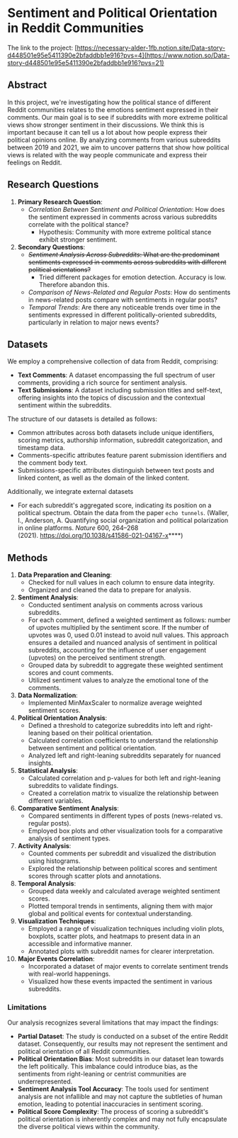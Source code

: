 # ****Sentiment and Political Orientation in Reddit Communities****

The link to the project: [https://necessary-alder-1fb.notion.site/Data-story-d448501e95e5411390e2bfaddbb1e916?pvs=4](https://www.notion.so/Data-story-d448501e95e5411390e2bfaddbb1e916?pvs=21)

## Abstract

In this project, we're investigating how the political stance of different Reddit communities relates to the emotions sentiment expressed in their comments. Our main goal is to see if subreddits with more extreme political views show stronger sentiment in their discussions. We think this is important because it can tell us a lot about how people express their political opinions online. By analyzing comments from various subreddits between 2019 and 2021, we aim to uncover patterns that show how political views is related with the way people communicate and express their feelings on Reddit.

## Research Questions

1. **Primary Research Question**:
    - *Correlation Between Sentiment and Political Orientation*: How does the sentiment expressed in comments across various subreddits correlate with the political stance?
        - Hypothesis: Community with more extreme political stance exhibit stronger sentiment.
2. **Secondary Questions**:
    - ~~*Sentiment Analysis Across Subreddits*: What are the predominant sentiments expressed in comments across subreddits with different political orientations?~~
        - Tried different packages for emotion detection. Accuracy is low. Therefore abandon this.
    - *Comparison of News-Related and Regular Posts*: How do sentiments in news-related posts compare with sentiments in regular posts?
    - *Temporal Trends*: Are there any noticeable trends over time in the sentiments expressed in different politically-oriented subreddits, particularly in relation to major news events?

## Datasets

We employ a comprehensive collection of data from Reddit, comprising:

- **Text Comments**: A dataset encompassing the full spectrum of user comments, providing a rich source for sentiment analysis.
- **Text Submissions**: A dataset including submission titles and self-text, offering insights into the topics of discussion and the contextual sentiment within the subreddits.

The structure of our datasets is detailed as follows:

- Common attributes across both datasets include unique identifiers, scoring metrics, authorship information, subreddit categorization, and timestamp data.
- Comments-specific attributes feature parent submission identifiers and the comment body text.
- Submissions-specific attributes distinguish between text posts and linked content, as well as the domain of the linked content.

Additionally, we integrate external datasets

- For each subreddit's aggregated score, indicating its position on a political spectrum. Obtain the data from the paper `echo tunnels`. (Waller, I., Anderson, A. Quantifying social organization and political polarization in online platforms. *Nature* 600, 264–268 (2021). https://doi.org/10.1038/s41586-021-04167-x****)

## Methods

1. **Data Preparation and Cleaning**:
    - Checked for null values in each column to ensure data integrity.
    - Organized and cleaned the data to prepare for analysis.
2. **Sentiment Analysis**:
    - Conducted sentiment analysis on comments across various subreddits.
    - For each comment, defined a weighted sentiment as follows: number of upvotes multiplied by the sentiment score. If the number of upvotes was 0, used 0.01 instead to avoid null values. This approach ensures a detailed and nuanced analysis of sentiment in political subreddits, accounting for the influence of user engagement (upvotes) on the perceived sentiment strength.
    - Grouped data by subreddit to aggregate these weighted sentiment scores and count comments.
    - Utilized sentiment values to analyze the emotional tone of the comments.
3. **Data Normalization**:
    - Implemented MinMaxScaler to normalize average weighted sentiment scores.
4. **Political Orientation Analysis**:
    - Defined a threshold to categorize subreddits into left and right-leaning based on their political orientation.
    - Calculated correlation coefficients to understand the relationship between sentiment and political orientation.
    - Analyzed left and right-leaning subreddits separately for nuanced insights.
5. **Statistical Analysis**:
    - Calculated correlation and p-values for both left and right-leaning subreddits to validate findings.
    - Created a correlation matrix to visualize the relationship between different variables.
6. **Comparative Sentiment Analysis**:
    - Compared sentiments in different types of posts (news-related vs. regular posts).
    - Employed box plots and other visualization tools for a comparative analysis of sentiment types.
7. **Activity Analysis**:
    - Counted comments per subreddit and visualized the distribution using histograms.
    - Explored the relationship between political scores and sentiment scores through scatter plots and annotations.
8. **Temporal Analysis**:
    - Grouped data weekly and calculated average weighted sentiment scores.
    - Plotted temporal trends in sentiments, aligning them with major global and political events for contextual understanding.
9. **Visualization Techniques**:
    - Employed a range of visualization techniques including violin plots, boxplots, scatter plots, and heatmaps to present data in an accessible and informative manner.
    - Annotated plots with subreddit names for clearer interpretation.
10. **Major Events Correlation**:
    - Incorporated a dataset of major events to correlate sentiment trends with real-world happenings.
    - Visualized how these events impacted the sentiment in various subreddits.


### **Limitations**

Our analysis recognizes several limitations that may impact the findings:

- **Partial Dataset**: The study is conducted on a subset of the entire Reddit dataset. Consequently, our results may not represent the sentiment and political orientation of all Reddit communities.
- **Political Orientation Bias**: Most subreddits in our dataset lean towards the left politically. This imbalance could introduce bias, as the sentiments from right-leaning or centrist communities are underrepresented.
- **Sentiment Analysis Tool Accuracy**: The tools used for sentiment analysis are not infallible and may not capture the subtleties of human emotion, leading to potential inaccuracies in sentiment scoring.
- **Political Score Complexity**: The process of scoring a subreddit's political orientation is inherently complex and may not fully encapsulate the diverse political views within the community.
